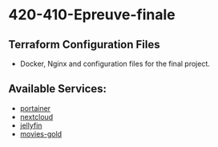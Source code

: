 # 420-410-Epreuve-finale

## Terraform Configuration Files

- Docker, Nginx and configuration files for the final project.

## Available Services:

- [portainer](https://portainer.manac.duckdns.org)
- [nextcloud](https://nextcloud.manac.duckdns.org)
- [jellyfin](https://jellyfin.manac.duckdns.org)
- [movies-gold](https://frontend.manac.duckdns.org)
